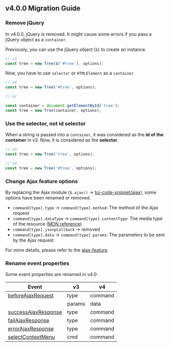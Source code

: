 ## v4.0.0 Migration Guide

### Remove jQuery

In v4.0.0, jQuery is removed. It might cause some errors if you pass a jQuery object as a `container`.

Previously, you can use the jQuery object (`$`) to create an instance.

```javascript
// v3
const tree = new Tree($('#tree'), options);
```

Now, you have to use `selector` or `HTMLElement` as a `container`.

```javascript
// v4
const tree = new Tree('#tree', options);

// or

const container = document.getElementById('tree');
const tree = new Tree(container, options);
```

### Use the selector, not id selector

When a string is passed into a `container`, it was considered as the **id of the container** in v3. Now, it is considered as the **selector**.

```javascript
// v3
const tree = new Tree('tree', options);

// v4
const tree = new Tree('#tree', options);
```

### Change Ajax feature options

By replacing the Ajax module (`$.ajax()` -> [tui-code-snippet/ajax](https://nhn.github.io/tui.code-snippet/2.3.0/ajax)), some options have been renamed or removed.

* `command[type].type` -> `command[type].method`: The method of the Ajax request
* `command[type].dataType` -> `command[type].contentType`: The media type of the resource ([MDN reference](https://developer.mozilla.org/en-US/docs/Web/HTTP/Headers/Content-Type))
* `command[type].jsonpCallback` -> removed
* `command[type].data` -> `command[type].params`: The parameters to be sent by the Ajax request

For more details, please refer to the [ajax-feature](./ajax-feature.md).

### Rename event properties

Some event properties are renamed in v4.0:

| Event | v3 | v4 |
| --- | --- | --- |
| [beforeAjaxRequest](https://nhn.github.io/tui.tree/4.0.0/Tree#event-beforeAjaxRequest) | type | command |
| | params | data |
| [successAjaxResponse](https://nhn.github.io/tui.tree/4.0.0/Tree#event-successAjaxResponse) | type | command |
| [failAjaxResponse](https://nhn.github.io/tui.tree/4.0.0/Tree#event-failAjaxResponse) | type | command |
| [errorAjaxResponse](https://nhn.github.io/tui.tree/4.0.0/Tree#event-errorAjaxResponse) | type | command |
| [selectContextMenu](https://nhn.github.io/tui.tree/4.0.0/Tree#event-selectContextMenu) | cmd | command |
